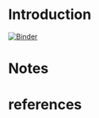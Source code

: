# Introduction

[![Binder](https://mybinder.org/badge_logo.svg)](https://mybinder.org/v2/gh/danielsaggau/DICE.git/HEAD)


# Notes

# references
